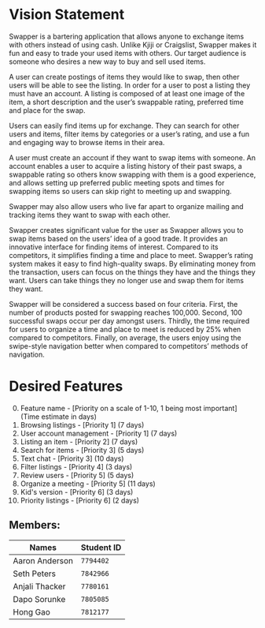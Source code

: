 # Vision Statement
Swapper is a bartering application that allows anyone to exchange items with others instead of using cash. Unlike Kjiji or Craigslist, Swapper makes it fun and easy to trade your used items with others. Our target audience is someone who desires a new way to buy and sell used items.

A user can create postings of items they would like to swap, then other users will be able to see the listing. In order for a user to post a listing they must have an account. A listing is composed of at least one image of the item, a short description and the user’s swappable rating, preferred time and place for the swap.

Users can easily find items up for exchange. They can search for other users and items, filter items by categories or a user’s rating, and use a fun and engaging way to browse items in their area. 

A user must create an account if they want to swap items with someone. An account enables a user to acquire a listing history of their past swaps, a swappable rating so others know swapping with them is a good experience, and allows setting up preferred public meeting spots and times for swapping items so users can skip right to meeting up and swapping.

Swapper may also allow users who live far apart to organize mailing and tracking items they want to swap with each other. 

Swapper creates significant value for the user as Swapper allows you to swap items based on the users’ idea of a good trade. It provides an innovative interface for finding items of interest. Compared to its competitors, it simplifies finding a time and place to meet. Swapper’s rating system makes it easy to find high-quality swaps. By eliminating money from the transaction, users can focus on the things they have and the things they want. Users can take things they no longer use and swap them for items they want.

Swapper will be considered a success based on four criteria. First, the number of products posted for swapping reaches 100,000. Second, 100 successful swaps occur per day amongst users. Thirdly, the time required for users to organize a time and place to meet is reduced by 25% when compared to competitors. Finally, on average, the users enjoy using the swipe-style navigation better when compared to competitors’ methods of navigation.

# Desired Features

0. Feature name - [Priority on a scale of 1-10, 1 being most important] (Time estimate in days)
1. Browsing listings - [Priority 1] (7 days)
2. User account management - [Priority 1] (7 days)
3. Listing an item - [Priority 2] (7 days)
4. Search for items - [Priority 3] (5 days)
5. Text chat - [Priority 3] (10 days)
6. Filter listings - [Priority 4] (3 days)
7. Review users - [Priority 5] (5 days)
8. Organize a meeting - [Priority 5] (11 days)
9. Kid's version - [Priority 6] (3 days)
10. Priority listings - [Priority 6] (2 days)

## Members:


|Names                          |Student ID                   |
|-------------------------------|-----------------------------|
Aaron Anderson                  |`7794402`
Seth Peters                     |`7842966`            
Anjali Thacker                  |`7780161`
Dapo Sorunke                    |`7805085`
Hong Gao                        |`7812177`